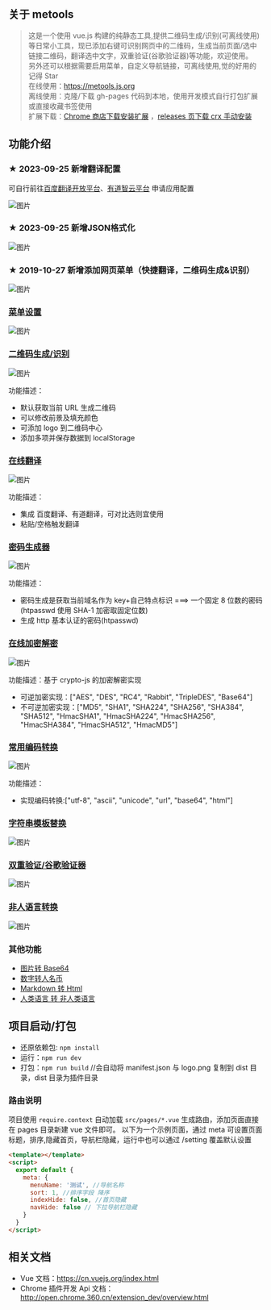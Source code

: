 ## 关于 metools

> 这是一个使用 vue.js 构建的纯静态工具,提供二维码生成/识别(可离线使用)等日常小工具，现已添加右键可识别网页中的二维码，生成当前页面/选中链接二维码，翻译选中文字，双重验证(谷歌验证器)等功能，欢迎使用。    
> 另外还可以根据需要启用菜单，自定义导航链接，可离线使用,觉的好用的记得 Star   
> 在线使用：https://metools.js.org    
> 离线使用：克隆/下载 gh-pages 代码到本地，使用开发模式自行打包扩展或直接收藏书签使用   
> 扩展下载：[Chrome 商店下载安装扩展](https://chrome.google.com/webstore/detail/metools/gpmjnakadlflmpekiimgbflnkmkncjie) ，[releases 页下载 crx 手动安装](https://github.com/yimogit/metools-plugin/releases)  


## 功能介绍


### ★ 2023-09-25 新增翻译配置
可自行前往[百度翻译开放平台](https://fanyi-api.baidu.com/manage/developer)、[有道智云平台](https://ai.youdao.com/console/#/service-singleton/text-translation) 申请应用配置

![图片](./docs/images/setting-fanyi.png)

### ★ 2023-09-25 新增JSON格式化
![图片](./docs/images/format-json.png)

### ★ 2019-10-27 新增添加网页菜单（快捷翻译，二维码生成&识别）

![图片](./docs/images/menu.gif)

### [菜单设置](https://metools.js.org/#/setting)

![图片](./docs/images/setting.gif)

### [二维码生成/识别](https://metools.js.org/#/qrcode)

![图片](./docs/images/qrcode.gif)

功能描述：

- 默认获取当前 URL 生成二维码
- 可以修改前景及填充颜色
- 可添加 logo 到二维码中心
- 添加多项并保存数据到 localStorage

### [在线翻译](https://metools.js.org/#/fanyi)

![图片](./docs/images/fanyi.gif)

功能描述：

- 集成 百度翻译、有道翻译，可对比选则宜使用
- 粘贴/空格触发翻译

### [密码生成器](https://metools.js.org/#/genpwd)

![图片](./docs/images/genpwd.gif)

功能描述：

- 密码生成是获取当前域名作为 key+自己特点标识 ===> 一个固定 8 位数的密码(htpasswd 使用 SHA-1 加密取固定位数)
- 生成 http 基本认证的密码(htpasswd)

### [在线加密解密](https://metools.js.org/#/encode)

![图片](./docs/images/encrypt.gif)

功能描述：基于 crypto-js 的加密解密实现

- 可逆加密实现：["AES", "DES", "RC4", "Rabbit", "TripleDES", "Base64"]
- 不可逆加密实现：["MD5", "SHA1", "SHA224", "SHA256", "SHA384", "SHA512", "HmacSHA1", "HmacSHA224", "HmacSHA256", "HmacSHA384", "HmacSHA512", "HmacMD5"]

### [常用编码转换](https://metools.js.org/#/encode)

![图片](./docs/images/encode.gif)

功能描述：

- 实现编码转换:["utf-8", "ascii", "unicode", "url", "base64", "html"]

### [字符串模板替换](https://metools.js.org/#/strsplit)

![图片](./docs/images/templatesplit.gif)

### [双重验证/谷歌验证器](https://metools.js.org/#/twostepvalidation)

![图片](./docs/images/twostepvalidation.jpg)

### [非人语言转换](https://metools.js.org/#/gossip)

![图片](./docs/images/gossip.png)



### 其他功能

- [图片转 Base64](https://metools.js.org/#/tobase64)
- [数字转人名币](https://metools.js.org/#/rmbconvert)
- [Markdown 转 Html](https://metools.js.org/#/mdconvert)
- [人类语言 转 非人类语言](https://metools.js.org/#/gossip)

## 项目启动/打包

- 还原依赖包: `npm install`
- 运行：`npm run dev`
- 打包：`npm run build` //会自动将 manifest.json 与 logo.png 复制到 dist 目录，dist 目录为插件目录

### 路由说明

项目使用 `require.context` 自动加载 `src/pages/*.vue` 生成路由，添加页面直接在 pages 目录新建 vue 文件即可。
以下为一个示例页面，通过 meta 可设置页面标题，排序,隐藏首页，导航栏隐藏，运行中也可以通过 /setting 覆盖默认设置

```html
<template></template>
<script>
  export default {
    meta: {
      menuName: '测试', //导航名称
      sort: 1, //排序字段 降序
      indexHide: false, //首页隐藏
      navHide: false // 下拉导航栏隐藏
    }
  }
</script>
```

## 相关文档

- Vue 文档：https://cn.vuejs.org/index.html
- Chrome 插件开发 Api 文档：http://open.chrome.360.cn/extension_dev/overview.html
